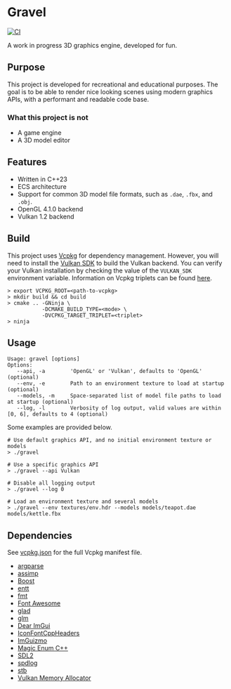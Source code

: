 # Gravel

[![CI](https://github.com/albin-johansson/gravel/actions/workflows/ci.yml/badge.svg)](https://github.com/albin-johansson/gravel/actions/workflows/ci.yml)

A work in progress 3D graphics engine, developed for fun.

## Purpose

This project is developed for recreational and educational purposes.
The goal is to be able to render nice looking scenes using modern graphics APIs, with a performant and readable code base.

### What this project is not

* A game engine
* A 3D model editor

## Features

* Written in C++23
* ECS architecture
* Support for common 3D model file formats, such as `.dae`, `.fbx`, and `.obj`.
* OpenGL 4.1.0 backend
* Vulkan 1.2 backend

## Build

This project uses [Vcpkg](https://github.com/microsoft/vcpkg) for dependency management.
However, you will need to install the [Vulkan SDK](https://vulkan.lunarg.com/) to build the Vulkan backend.
You can verify your Vulkan installation by checking the value of the `VULKAN_SDK` environment variable.
Information on Vcpkg triplets can be found [here](https://github.com/microsoft/vcpkg/docs/users/triplets.md).

```
> export VCPKG_ROOT=<path-to-vcpkg>
> mkdir build && cd build
> cmake .. -GNinja \
           -DCMAKE_BUILD_TYPE=<mode> \
           -DVCPKG_TARGET_TRIPLET=<triplet>
> ninja
```

## Usage

```
Usage: gravel [options]
Options:
   --api, -a        'OpenGL' or 'Vulkan', defaults to 'OpenGL' (optional)
   --env, -e        Path to an environment texture to load at startup (optional)
   --models, -m     Space-separated list of model file paths to load at startup (optional)
   --log, -l        Verbosity of log output, valid values are within [0, 6], defaults to 4 (optional)
```

Some examples are provided below.

```shell
# Use default graphics API, and no initial environment texture or models
> ./gravel

# Use a specific graphics API 
> ./gravel --api Vulkan

# Disable all logging output
> ./gravel --log 0

# Load an environment texture and several models
> ./gravel --env textures/env.hdr --models models/teapot.dae models/kettle.fbx
```

## Dependencies

See [vcpkg.json](vcpkg.json) for the full Vcpkg manifest file.

* [argparse](https://github.com/p-ranav/argparse)
* [assimp](https://github.com/assimp/assimp)
* [Boost](https://www.boost.org/)
* [entt](https://github.com/skypjack/entt)
* [fmt](https://github.com/fmtlib/fmt)
* [Font Awesome](https://github.com/FortAwesome/Font-Awesome)
* [glad](https://github.com/Dav1dde/glad)
* [glm](https://github.com/g-truc/glm)
* [Dear ImGui](https://github.com/ocornut/imgui)
* [IconFontCppHeaders](https://github.com/juliettef/IconFontCppHeaders)
* [ImGuizmo](https://github.com/CedricGuillemet/ImGuizmo)
* [Magic Enum C++](https://github.com/Neargye/magic_enum)
* [SDL2](https://github.com/libsdl-org/SDL)
* [spdlog](https://github.com/gabime/spdlog)
* [stb](https://github.com/nothings/stb)
* [Vulkan Memory Allocator](https://github.com/GPUOpen-LibrariesAndSDKs/VulkanMemoryAllocator) 
